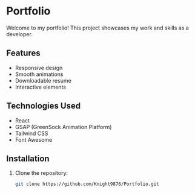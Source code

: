 # Portfolio

Welcome to my portfolio! This project showcases my work and skills as a developer.

## Features

- Responsive design
- Smooth animations
- Downloadable resume
- Interactive elements

## Technologies Used

- React
- GSAP (GreenSock Animation Platform)
- Tailwind CSS
- Font Awesome

## Installation

1. Clone the repository:
   ```bash
   git clone https://github.com/Knight9876/Portfolio.git
